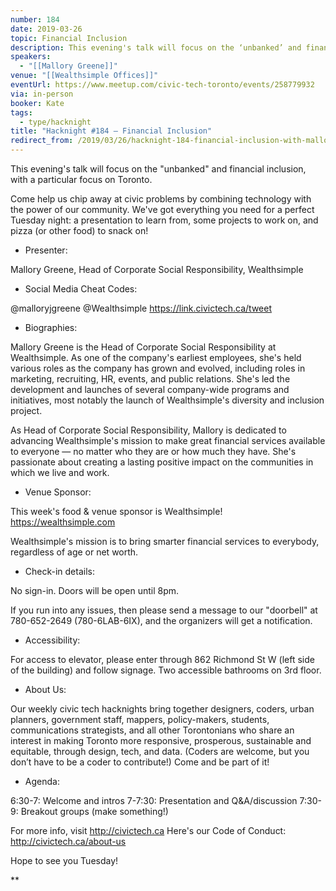 ```yaml
---
number: 184
date: 2019-03-26
topic: Financial Inclusion
description: This evening's talk will focus on the ‘unbanked’ and financial inclusion, with a particular focus on Toronto.
speakers:
  - "[[Mallory Greene]]"
venue: "[[Wealthsimple Offices]]"
eventUrl: https://www.meetup.com/civic-tech-toronto/events/258779932
via: in-person
booker: Kate
tags:
  - type/hacknight
title: "Hacknight #184 – Financial Inclusion"
redirect_from: /2019/03/26/hacknight-184-financial-inclusion-with-mallory-greene/
---
```


This evening's talk will focus on the "unbanked" and financial inclusion, with a particular focus on Toronto.

Come help us chip away at civic problems by combining technology with the power of our community. We've got everything you need for a perfect Tuesday night: a presentation to learn from, some projects to work on, and pizza (or other food) to snack on!

+ Presenter:

Mallory Greene, Head of Corporate Social Responsibility, Wealthsimple

+ Social Media Cheat Codes:

@malloryjgreene @Wealthsimple https://link.civictech.ca/tweet

+ Biographies:

Mallory Greene is the Head of Corporate Social Responsibility at Wealthsimple. As one of the company's earliest employees, she's held various roles as the company has grown and evolved, including roles in marketing, recruiting, HR, events, and public relations. She's led the development and launches of several company-wide programs and initiatives, most notably the launch of Wealthsimple's diversity and inclusion project.

As Head of Corporate Social Responsibility, Mallory is dedicated to advancing Wealthsimple's mission to make great financial services available to everyone — no matter who they are or how much they have. She's passionate about creating a lasting positive impact on the communities in which we live and work.

+ Venue Sponsor:

This week's food & venue sponsor is Wealthsimple! https://wealthsimple.com

Wealthsimple's mission is to bring smarter financial services to everybody, regardless of age or net worth.

+ Check-in details:

No sign-in. Doors will be open until 8pm.

If you run into any issues, then please send a message to our "doorbell" at 780-652-2649 (780-6LAB-6IX), and the organizers will get a notification.

+ Accessibility:

For access to elevator, please enter through 862 Richmond St W (left side of the building) and follow signage. Two accessible bathrooms on 3rd floor.

+ About Us:

Our weekly civic tech hacknights bring together designers, coders, urban planners, government staff, mappers, policy-makers, students, communications strategists, and all other Torontonians who share an interest in making Toronto more responsive, prosperous, sustainable and equitable, through design, tech, and data. (Coders are welcome, but you don’t have to be a coder to contribute!) Come and be part of it!

+ Agenda:

6:30-7: Welcome and intros
7-7:30: Presentation and Q&A/discussion
7:30-9: Breakout groups (make something!)

For more info, visit http://civictech.ca
Here's our Code of Conduct: http://civictech.ca/about-us

Hope to see you Tuesday!

**
